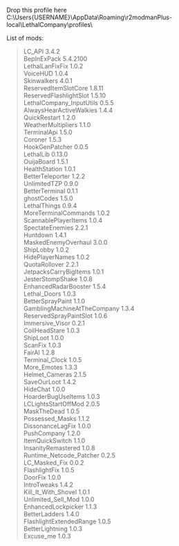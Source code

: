 Drop this profile here<br>C:\Users\{USERNAME}\AppData\Roaming\r2modmanPlus-local\LethalCompany\profiles\

List of mods:<br>
> LC_API  3.4.2<br>
 BepInExPack  5.4.2100<br>
 LethalLanFixFix  1.0.2<br>
 VoiceHUD  1.0.4<br>
 Skinwalkers  4.0.1<br>
 ReservedItemSlotCore  1.8.11<br>
 ReservedFlashlightSlot  1.5.10<br>
 LethalCompany_InputUtils  0.5.5<br>
 AlwaysHearActiveWalkies  1.4.4<br>
 QuickRestart  1.2.0<br>
 WeatherMultipliers  1.1.0<br>
 TerminalApi  1.5.0<br>
 Coroner  1.5.3<br>
 HookGenPatcher  0.0.5<br>
 LethalLib  0.13.0<br>
 OuijaBoard  1.5.1<br>
 HealthStation  1.0.1<br>
 BetterTeleporter  1.2.2<br>
 UnlimitedTZP  0.9.0<br>
 BetterTerminal  0.1.1<br>
 ghostCodes  1.5.0<br>
 LethalThings  0.9.4<br>
 MoreTerminalCommands  1.0.2<br>
 ScannablePlayerItems  1.0.4<br>
 SpectateEnemies  2.2.1<br>
 Huntdown  1.4.1<br>
 MaskedEnemyOverhaul  3.0.0<br>
 ShipLobby  1.0.2<br>
 HidePlayerNames  1.0.2<br>
 QuotaRollover  2.2.1<br>
 JetpacksCarryBigItems  1.0.1<br>
 JesterStompShake  1.0.8<br>
 EnhancedRadarBooster  1.5.4<br>
 Lethal_Doors  1.0.3<br>
 BetterSprayPaint  1.1.0<br>
 GamblingMachineAtTheCompany  1.3.4<br>
 ReservedSprayPaintSlot  1.0.6<br>
 Immersive_Visor  0.2.1<br>
 CoilHeadStare  1.0.3<br>
 ShipLoot  1.0.0<br>
 ScanFix  1.0.3<br>
 FairAI  1.2.8<br>
 Terminal_Clock  1.0.5<br>
 More_Emotes  1.3.3<br>
 Helmet_Cameras  2.1.5<br>
 SaveOurLoot  1.4.2<br>
 HideChat  1.0.0<br>
 HoarderBugUseItems  1.0.3<br>
 LCLightsStartOffMod  2.0.5<br>
 MaskTheDead  1.0.5<br>
 Possessed_Masks  1.1.2<br>
 DissonanceLagFix  1.0.0<br>
 PushCompany  1.2.0<br>
 ItemQuickSwitch  1.1.0<br>
 InsanityRemastered  1.0.8<br>
 Runtime_Netcode_Patcher  0.2.5<br>
 LC_Masked_Fix  0.0.2<br>
 FlashlightFix  1.0.5<br>
 DoorFix  1.0.0<br>
 IntroTweaks  1.4.2<br>
 Kill_It_With_Shovel  1.0.1<br>
 Unlimited_Sell_Mod  1.0.0<br>
 EnhancedLockpicker  1.1.3<br>
 BetterLadders  1.4.0<br>
 FlashlightExtendedRange  1.0.5<br>
 BetterLightning  1.0.3<br>
 Excuse_me  1.0.3<br>

